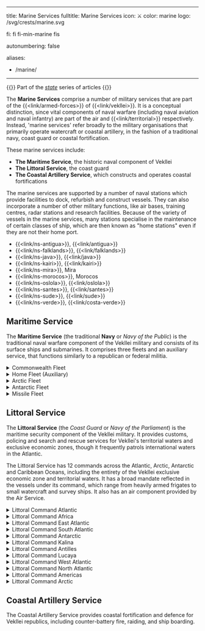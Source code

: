   ---
title: Marine Services
fulltitle: Marine Services
icon: ⚔️
color: marine
logo: /svg/crests/marine.svg

fi: fi fi-min-marine fis

autonumbering: false

aliases:
- /marine/
---
{{<note series>}}
 Part of the *[state](/state/)* series of articles
{{</note>}}

The <span class="fi fi-min-marine fis"></span> **Marine Services** comprise a number of military services that are part of the {{<link/armed-forces>}} of {{<link/vekllei>}}. It is a conceptual distinction, since vital components of naval warfare (including naval aviation and naval infantry) are part of the air and {{<link/territorial>}} respectively. Instead, 'marine services' refer broadly to the military organisations that primarily operate watercraft or coastal artillery, in the fashion of a traditional navy, coast guard or coastal fortification.

These marine services include:

* **The Maritime Service**, the historic naval component of Vekllei
* **The Littoral Service**, the coast guard
* **The Coastal Artillery Service**, which constructs and operates coastal fortifications

The marine services are supported by a number of naval stations which provide facilities to dock, refurbish and construct vessels. They can also incorporate a number of other military functions, like air bases, training centres, radar stations and research facilities. Because of the variety of vessels in the marine services, many stations specialise in the maintenance of certain classes of ship, which are then known as "home stations" even if they are not their home port.

* {{<link/ns-antigua>}}, {{<link/antigua>}}
* {{<link/ns-falklands>}}, {{<link/falklands>}}
* {{<link/ns-java>}}, {{<link/java>}}
* {{<link/ns-kairi>}}, {{<link/kairi>}}
* {{<link/ns-mira>}}, Mira
* {{<link/ns-morocos>}}, Morocos
* {{<link/ns-oslola>}}, {{<link/oslola>}}
* {{<link/ns-santes>}}, {{<link/santes>}}
* {{<link/ns-sude>}}, {{<link/sude>}}
* {{<link/ns-verde>}}, {{<link/costa-verde>}}

## Maritime Service

The **Maritime Service** (the traditional **Navy** or *Navy of the Public*) is the traditional naval warfare component of the Vekllei military and consists of its surface ships and submarines. It comprises three fleets and an auxiliary service, that functions similarly to a republican or federal militia.

<details>
<summary>Commonwealth Fleet</summary>

The Commonwealth Fleet (*Sovereign/Federal Fleet*) of the Vekllei Maritime Service is the largest naval formation in Vekllei and is tasked with defence of the country's central corridor, a triangular area with points in {{<link/oslola>}}, {{<link/costa-verde>}} and {{<link/summers>}}. It is

* 5 Aircraft Carriers
  * 1 Supercarrier (flagship *CVN Veletia*)
  * 2 Fleet Carriers ([*Volcanic*](/volcanic-class/)-class)
  * 2 Helicopter Carriers
* 1 Battleship ([*Federal*](/federal-class/)-class *CVN Commonwealth*)
* 3 Battlecruisers
* 12 Cruisers
  * 2 Scout Cruisers
  * 2 Torpedo Cruisers
  * 6 Missile Cruisers ([*Nike*](/nike-class/)-class)
  * 2 Aircraft Cruisers ([*Prosperity*](/prosperity-class/)-class)
* 28 Destroyers
  * 6 Minelayers/Minesweepers ([*Hera*](/hera-class/)-class)
  * 20 Fleet Air Escort Destroyers ([*Baker*](/baker-class/) and [*Swordfish*](/swordfish-class/)-classes)
    * 2 Submarine Chaser Destroyers ([*Palm*](/palm-class/)-class)
* 32 Corvettes ([*Suffrage*](/suffrage-class/)-class)
* 8 Attack Submarines ([*Capricorn*](/capricorn-class/)-class)
</details>
<details>
<summary>Home Fleet (Auxiliary)</summary>

The Home Fleet (also *Auxiliary Fleet*) of the Commonwealth Maritime Service is an auxiliary fleet stationed across the 70 island city-states that make up the country. Each Vekllei city-state serves as a home port to a particular frigate. While they serve a ceremonial role, they are active warships that perform littoral maritime security duties and can be federalised into other fleets as necessary. The Home Fleet also consists of vessels with a multi-fleet or multipurpose role, and can be reassigned to other fleets as required.

* 82 Frigates
  * 70 [Aurora-Class Republic Warships](/stories/frigate/)
  * 5 Air Scout Frigates
  * 4 Anti-Submarine Warfare Frigates
  * 3 Guided Missile Frigates
* 2 Submarine Rescue Ships
* 4 Assault Ships
* 28 Landing Craft Vessels
* 1 Crane Ship
* 2 Minelayers
* 6 Minehunters
* 4 Naval Yachts
* 3 Amenities Ship
* 2 Ammunition Ship
* 2 Floating Dock
* 1 Troopship (+ 4 Auxiliary)
* 6 Naval Yachts
* 4 Accomodation Ships
* 2 Dispatch Ships
* 4 Nuclear Replenishment Ships
* 2 Replenishment Oilers
* 4 Gunboats
</details>

<details>
<summary>Arctic Fleet</summary>

* 1 Fleet Carrier
* 1 Battlecruiser
* 6 Cruisers
  * 4 Nuclear Icebreaker Cruisers
  * 2 Aircraft Cruisers ([*Prosperity*](/prosperity-class/)-class)
* 8 Destroyers
  * 4 Fleet Air Escort Destroyers ([*Baker*](/baker-class/)-class)
  * 3 Missile Destroyers
  * 1 Arsenal Destroyer
* 2 Patrol Boats
* 3 Attack Submarines
</details>

<details>
<summary>Antarctic Fleet</summary>

* 1 Fleet Carrier
* 1 Battlecruiser
* 4 Cruisers
  * 2 Nuclear Icebreaker Cruisers
  * 2 Aircraft Cruisers ([*Prosperity*](/prosperity-class/)-class)
* 12 Destroyers
  * 8 Fleet Air Escort Destroyers ([*Baker*](/baker-class/) and [*Swordfish*](/swordfish-class/)-classes)
  * 2 Missile Destroyers
  * 2 Arsenal Destroyer
* 2 Patrol Boats
* 2 Attack Submarines
</details>

<details>
<summary>Missile Fleet</summary>

* 2 Arsenal Ships
* 6 Ballistic Missile Submarines ([*Mantle*](/mantle-class/)-class)
</details>

## Littoral Service

The **Littoral Service** (the *Coast Guard* or *Navy of the Parliament*) is the maritime security component of the Vekllei military. It provides customs, policing and search and rescue services for Vekllei's territorial waters and exclusive economic zones, though it frequently patrols international waters in the Atlantic.

The Littoral Service has 12 commands across the Atlantic, Arctic, Antarctic and Caribbean Oceans, including the entirety of the Vekllei exclusive economic zone and territorial waters. It has a broad mandate reflected in the vessels under its command, which range from heavily armed frigates to small watercraft and survey ships. It also has an air component provided by the Air Service.

<details>
<summary>Littoral Command Atlantic</summary>
Regional Littoral Service command based at {{<link/ns-verde>}}.

**Customs Cutters**
* 1 Frigate Customs Cutter
* 2 Medium Customs Cutters
* 1 Search and Rescue Vessel
* 2 Fast Patrol Boats
* 2 Hovercraft Cutters

**Utility Vessels**
* 1 Seagoing Buoy Tender
* 1 Coastal Buoy Tender
* 1 Coastal Construction Tender
* 1 Harbour Tugboat
</details>

<details>
<summary>Littoral Command Africa</summary>
Regional Littoral Service command based at {{<link/ns-morocos>}}.

**Customs Cutters**
* 2 Medium Customs Cutters

**Utility Vessels**
* 1 Medium Ocean Tugboat
</details>
<details>
<summary>Littoral Command East Atlantic</summary>
Regional Littoral Service command based at {{<link/ns-java>}}.

**Customs Cutters**
* 1 Medium Customs Cutter
* 2 Fast Response Customs Hydrofoils
* 2 Coastal Patrol Vessels

**Utility Vessels**

* 1 Coastal Buoy Tender
* 1 Coastal Construction Tender
</details>

<details>
<summary>Littoral Command South Atlantic</summary>
Regional Littoral Service command based at {{<link/ns-santes>}} in the republic of {{<link/santes>}}.

The command serves as a staging base for search-and-rescue efforts in the middle South Atlantic, but also monitors shipping and fishing activities in the area around the Vekllei exclusive economic zone.

**Customs Cutters**
* 1 Frigate Customs Cutter
* 2 Search and Rescue Vessels
* 1 Fast Patrol Boat

**Utility Vessels**
* 1 Coastal Buoy Tender
</details>

<details>
<summary>Littoral Command Antarctic</summary>
Regional Littoral Service command based in the {{<link/falklands>}} and {{<link/sude>}}.

It is headquartered at {{<link/ns-falklands>}} with an auxiliary naval station at {{<link/ns-sude>}}.

**Customs Cutters**
* 1 Frigate Customs Cutter
* 4 Medium Customs Cutters
* 4 Fast Response Customs Hydrofoils
* 1 Coastal Patrol Vessel

**Utility Vessels**
* 1 Harbour Tugboat

**Icebreakers**
* 1 Heavy Icebreaker

**Survey & Auxiliary Ships**
* 1 Hydrographic Survey Ship
</details>

<details>
<summary>Littoral Command Kalina</summary>
Regional Littoral Service command based at {{<link/ns-kairi>}} in the republic of {{<link/kairi>}}. It has a major auxiliary base at {{<link/ns-antigua>}} in {{<link/antigua>}}

Most of the naval policing in the {{<link/kalina>}} is expended in anti-piracy, anti-narcotics and border control operations. The western edge of Kairi is just 10km or so off the coast of Venezuala, and the republic receives considerable numbers of migrants each year. The littoral command intercepts and processes a number of migrant boats each month.

**Customs Cutters**
* 1 Frigate Customs Cutter
* 2 Medium Customs Cutters
* 1 Search and Rescue Vessel
* 4 Fast Response Customs Hydrofoils
* 1 Air Cutter
* 2 Coastal Patrol Vessels
* 1 Search and Rescue Vessels
* 3 Hovercraft Cutters

**Utility Vessels**
* 1 Seagoing Buoy Tender
* 2 Coastal Buoy Tender
* 1 Coastal Construction Tender
* 2 River Tenders
* 2 Harbour Tugboats
</details>

<details>
<summary>Littoral Command Antilles</summary>
Regional Littoral Service command based at the capital port in the {{<link/caimanas>}}. The local harbours in the ABC islands also have a handful of small vessels, mostly employed in border policing and anti-narcotics operations.

**Customs Cutters**
* 3 Fast Response Customs Hydrofoils
* 1 Coastal Patrol Vessel
* 4 Hovercraft Cutters

**Utility Vessels**
* 1 Coastal Buoy Tender
* 1 River Tender
* 1 Harbour Tugboat

</details>

<details>
<summary>Littoral Command Lucaya</summary>
Regional Littoral Service command based at Nema. The primary concern of the command is smuggling, migration and drug running originating from neighbouring Caribbean islands and Florida.

**Customs Cutters**
* 1 Medium Customs Cutter
* 3 Fast Response Customs Hydrofoils
* 1 Fast Patrol Boats
* 6 Hovercraft Cutters

**Utility Vessels**
* 1 Coastal Buoy Tender
* 2 River Tenders
* 1 Harbour Tugboat
</details>
<details>
<summary>Littoral Command West Atlantic</summary>
Regional Littoral Service command based at {{<link/summers>}}.

**Customs Cutters**
* 1 Medium Customs Cutter
* 2 Fast Response Customs Hydrofoils
* 1 Search and Rescue Vessel
* 1 Fast Patrol Boat

**Utility Vessels**
* 1 Medium Ocean Tugboat

**Survey & Auxiliary Ships**
* 1 Hydrographic Survey Ship
</details>
<details>
<summary>Littoral Command North Atlantic</summary>
Regional Littoral Service command based in {{<link/oslola>}}, {{<link/aismious>}}, {{<link/demon>}} and {{<link/hetland>}}.

Its headquarters are in {{<link/ns-oslola>}}. Its primary concerns are illegal fishing, search and rescue for transatlantic traffic, and resource disputes near {{<link/hetland>}}.

**Customs Cutters**
* 2 Frigate Customs Cutters
* 6 Medium Customs Cutters
* 2 Fast Response Customs Hydrofoils
* 1 Air Cutter
* 4 Coastal Patrol Vessels
* 2 Search and Rescue Vessels
* 1 Fast Patrol Boat
* 1 Hovercraft Cutters

**Utility Vessels**
* 1 Seagoing Buoy Tender
* 2 Coastal Buoy Tenders
* 1 Coastal Construction Tender
* 1 Large Ocean Tugboat
* 4 Harbour Tugboats

**Icebreakers**
* 1 Heavy Icebreaker
</details>

<details>
<summary>Littoral Command Americas</summary>
Regional Littoral Service command based at {{<link/kala>}}.

**Customs Cutters**
* 1 Medium Customs Cutter
* 2 Coastal Patrol Vessels
* 1 Search and Rescue Vessel
* 2 Fast Patrol Boats

**Utility Vessels**
* 1 Seagoing Buoy Tender
* 1 Coastal Buoy Tender

**Icebreakers**
* 1 Heavy Icebreaker
</details>

<details>
<summary>Littoral Command Arctic</summary>
Regional Littoral Service command based at {{<link/helvasia>}}. Helvasia has ongoing resource disputes with the Soviet Union, and frequent patrols are a means

**Customs Cutters**
* 1 Medium Customs Cutter
* 1 Coastal Patrol Vessel
* 1 Search and Rescue Vessel
* 1 Hovercraft Cutter

**Utility Vessels**
* 1 Seagoing Buoy Tender

**Icebreakers**
* 1 Heavy Icebreaker
* 1 Ice-strengthened Oiler
</details>

## Coastal Artillery Service

The Coastal Artillery Service provides coastal fortification and defence for Vekllei republics, including counter-battery fire, raiding, and ship boarding.